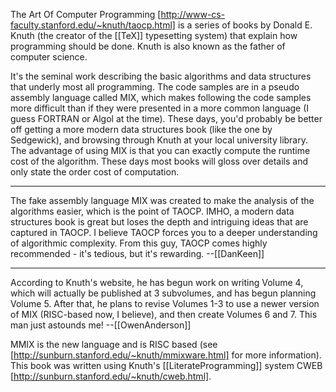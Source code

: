The Art Of Computer Programming [http://www-cs-faculty.stanford.edu/~knuth/taocp.html] is a series of books by Donald E. Knuth (the creator of the [[TeX]] typesetting system) that explain how programming should be done.  Knuth is also known as the father of computer science.

It's the seminal work describing the basic algorithms and data structures that underly most all programming.  The code samples are in a pseudo assembly language called MIX, which makes following the code samples more difficult than if they were presented in a more common language (I guess FORTRAN or Algol at the time).  These days, you'd probably be better off getting a more modern data structures book (like the one by Sedgewick), and browsing through Knuth at your local university library.  The advantage of using MIX is that you can exactly compute the runtime cost of the algorithm.  These days most books will gloss over details and only state the order cost of computation.

----
The fake assembly language MIX was created to make the analysis of the algorithms easier, which is the point of TAOCP.  IMHO, a modern data structures book is great but loses the depth and intriguing ideas that are captured in TAOCP.  I believe TAOCP forces you to a deeper understanding of algorithmic complexity.  From this guy, TAOCP comes highly recommended - it's tedious, but it's rewarding. --[[DanKeen]]

----

According to Knuth's website, he has begun work on writing Volume 4, which will actually be published at 3 subvolumes, and has begun planning Volume 5.  After that, he plans to revise Volumes 1-3 to use a newer version of MIX (RISC-based now, I believe), and then create Volumes 6 and 7.  This man just astounds me! --[[OwenAnderson]]

MMIX is the new language and is RISC based (see [http://sunburn.stanford.edu/~knuth/mmixware.html] for more information).  This book was written using Knuth's [[LiterateProgramming]] system CWEB [http://sunburn.stanford.edu/~knuth/cweb.html].